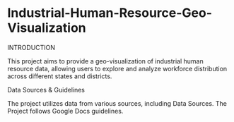 # Industrial-Human-Resource-Geo-Visualization

INTRODUCTION

This project aims to provide a geo-visualization of industrial human resource data, allowing users to explore and analyze workforce distribution across different states and districts.


Data Sources & Guidelines

The project utilizes data from various sources, including Data Sources. The Project follows Google Docs guidelines.


